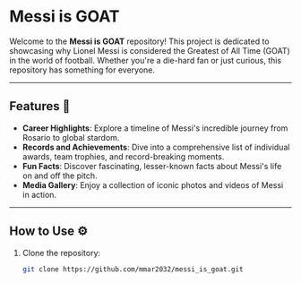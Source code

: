 # Messi is GOAT

Welcome to the **Messi is GOAT** repository! This project is dedicated to showcasing why Lionel Messi is considered the Greatest of All Time (GOAT) in the world of football. Whether you're a die-hard fan or just curious, this repository has something for everyone.

---

## Features 📂

- **Career Highlights**: Explore a timeline of Messi's incredible journey from Rosario to global stardom.
- **Records and Achievements**: Dive into a comprehensive list of individual awards, team trophies, and record-breaking moments.
- **Fun Facts**: Discover fascinating, lesser-known facts about Messi's life on and off the pitch.
- **Media Gallery**: Enjoy a collection of iconic photos and videos of Messi in action.

---

## How to Use ⚙️

1. Clone the repository:
   ```bash
   git clone https://github.com/mmar2032/messi_is_goat.git
   ```
